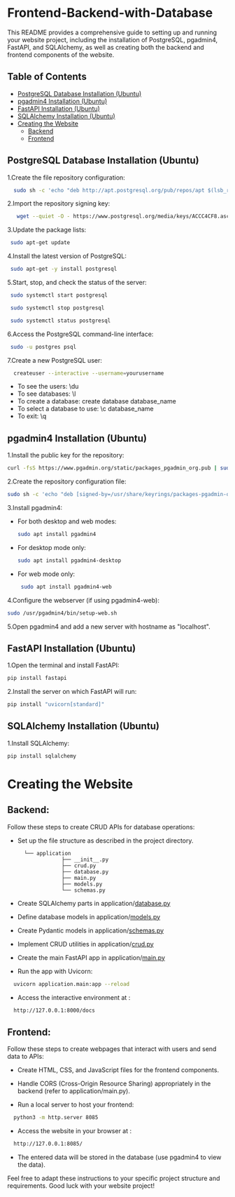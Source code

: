 # Frontend-Backend-with-Database

This README provides a comprehensive guide to setting up and running your website project, including the installation of PostgreSQL, pgadmin4, FastAPI, and SQLAlchemy, as well as creating both the backend and frontend components of the website.

## Table of Contents

- [PostgreSQL Database Installation (Ubuntu)](#postgresql-database-installation-ubuntu)
- [pgadmin4 Installation (Ubuntu)](#pgadmin4-installation-ubuntu)
- [FastAPI Installation (Ubuntu)](#fastapi-installation-ubuntu)
- [SQLAlchemy Installation (Ubuntu)](#sqlalchemy-installation-ubuntu)
- [Creating the Website](#creating-the-website)
  - [Backend](#backend)
  - [Frontend](#frontend)


## PostgreSQL Database Installation (Ubuntu)

1.Create the file repository configuration:
    
   ```bash
     sudo sh -c 'echo "deb http://apt.postgresql.org/pub/repos/apt $(lsb_release -cs)-pgdg main" > /etc/apt/sources.list.d/pgdg.list'
   ```
 
2.Import the repository signing key:
    
  ```bash
     wget --quiet -O - https://www.postgresql.org/media/keys/ACCC4CF8.asc | sudo apt-key add -
   ```
3.Update the package lists:
    
   ```bash
    sudo apt-get update
  ```
4.Install the latest version of PostgreSQL:
    
   ```bash
    sudo apt-get -y install postgresql
   ```
5.Start, stop, and check the status of the server:
    
   ```bash
    sudo systemctl start postgresql
   ```
   ```bash
    sudo systemctl stop postgresql
   ```
   ```bash
    sudo systemctl status postgresql
   ```
6.Access the PostgreSQL command-line interface:
    
   ```bash
    sudo -u postgres psql
   ```
7.Create a new PostgreSQL user:
    
  ```bash
    createuser --interactive --username=yourusername
  ```
  - To see the users: \du
  - To see databases: \l
  - To create a database: create database database_name
  - To select a database to use: \c database_name
  - To exit: \q


## pgadmin4 Installation (Ubuntu)

1.Install the public key for the repository:

  ```bash
  curl -fsS https://www.pgadmin.org/static/packages_pgadmin_org.pub | sudo gpg --dearmor -o /usr/share/keyrings/packages-pgadmin-org.gpg
  ```
2.Create the repository configuration file:

  ```bash
  sudo sh -c 'echo "deb [signed-by=/usr/share/keyrings/packages-pgadmin-org.gpg] https://ftp.postgresql.org/pub/pgadmin/pgadmin4/apt/$(lsb_release -cs) pgadmin4 main" > /etc/apt/sources.list.d/pgadmin4.list && apt update'
  ```
3.Install pgadmin4:

- For both desktop and web modes:
  ```bash
  sudo apt install pgadmin4
  ```
- For desktop mode only:
  ```bash
  sudo apt install pgadmin4-desktop
  ```
- For web mode only:
  ```bash
   sudo apt install pgadmin4-web
  ```
4.Configure the webserver (if using pgadmin4-web):
  ```bash
  sudo /usr/pgadmin4/bin/setup-web.sh
  ```
5.Open pgadmin4 and add a new server with hostname as "localhost".

## FastAPI Installation (Ubuntu)

1.Open the terminal and install FastAPI:

  ```bash
  pip install fastapi
  ```
2.Install the server on which FastAPI will run:

  ```bash
  pip install "uvicorn[standard]"
  ```

## SQLAlchemy Installation (Ubuntu)

1.Install SQLAlchemy:
  ```bash
  pip install sqlalchemy
  ```

# Creating the Website

## Backend:

  Follow these steps to create CRUD APIs for database operations:

- Set up the file structure as described in the project directory.

        └── application
                    ├── __init__.py
                    ├── crud.py
                    ├── database.py
                    ├── main.py
                    ├── models.py
                    └── schemas.py

- Create SQLAlchemy parts in application/[database.py](database.py)

- Define database models in application/[models.py](models.py)

- Create Pydantic models in application/[schemas.py](schemas.py)

- Implement CRUD utilities in application/[crud.py](crud.py)

- Create the main FastAPI app in application/[main.py](main.py)

- Run the app with Uvicorn:
```bash
  uvicorn application.main:app --reload
```
- Access the interactive environment at :
```bash
  http://127.0.0.1:8000/docs
```

## Frontend:

  Follow these steps to create webpages that interact with users and send data to APIs:

- Create HTML, CSS, and JavaScript files for the frontend components.

- Handle CORS (Cross-Origin Resource Sharing) appropriately in the backend (refer to application/main.py).

- Run a local server to host your frontend:
```bash
  python3 -m http.server 8085
```
- Access the website in your browser at :
```bash
  http://127.0.0.1:8085/
```
- The entered data will be stored in the database (use pgadmin4 to view the data).

Feel free to adapt these instructions to your specific project structure and requirements. Good luck with your website project!
